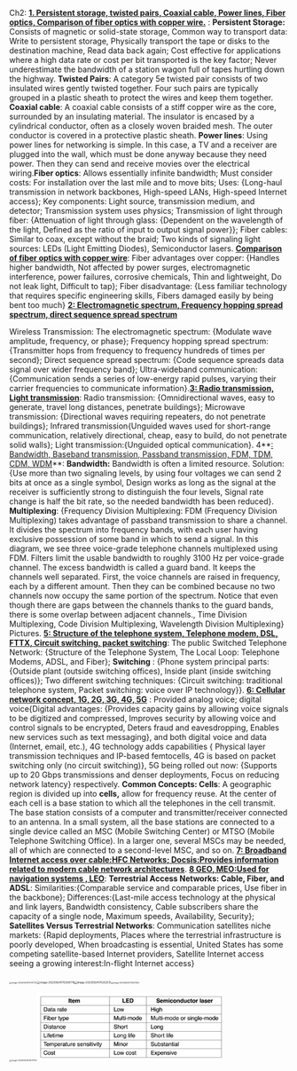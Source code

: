 Ch2: **<u>1. Persistent storage, twisted pairs, Coaxial cable, Power lines, Fiber optics, Comparison of fiber optics with copper wire.</u>** : **Persistent Storage:** Consists of magnetic or solid-state storage, Common way to transport data: Write to persistent storage, Physically transport the tape or disks to the destination machine, Read data back again; Cost effective for applications where a high data rate or cost per bit transported is the key factor; Never underestimate the bandwidth of a station wagon full of tapes hurtling down the highway. **Twisted Pairs**: A category 5e twisted pair consists of two insulated wires gently twisted together.  Four such pairs are typically grouped in a plastic sheath to protect the wires and keep them together. **Coaxial cable**: A coaxial cable consists of a stiff copper wire as the core, surrounded by an insulating material. The insulator is encased by a cylindrical conductor, often as a closely woven braided mesh. The outer conductor is covered in a protective plastic sheath. **Power lines**: Using power lines for networking is simple.  In this case, a TV and a receiver are plugged into the wall, which must be done anyway because they need power.  Then they can send and receive movies over the electrical wiring.**Fiber optics**: Allows essentially infinite bandwidth; Must consider costs: For installation over the last mile and to move bits; Uses: {Long-haul transmission in network backbones, High-speed LANs, High-speed Internet access}; Key components: Light source, transmission medium, and detector; Transmission system uses physics; Transmission of light through fiber: {Attenuation of light through glass: {Dependent on the wavelength of the light, Defined as the ratio of input to output signal power}}; Fiber cables: Similar to coax, except without the braid; Two kinds of signaling light sources: LEDs (Light Emitting Diodes), Semiconductor lasers. <u>**Comparison of fiber optics with copper wire**</u>: Fiber advantages over copper: {Handles higher bandwidth, Not affected by power surges, electromagnetic interference, power failures, corrosive chemicals, Thin and lightweight, Do not leak light, Difficult to tap}; Fiber disadvantage: {Less familiar technology that requires specific engineering skills, Fibers damaged easily by being bent too much} **<u>2: Electromagnetic spectrum, Frequency hopping spread spectrum, direct sequence spread spectrum</u>** 

Wireless Transmission: The electromagnetic spectrum: {Modulate wave amplitude, frequency, or phase}; Frequency hopping spread spectrum: {Transmitter hops from frequency to frequency hundreds of times per second}; Direct sequence spread spectrum: {Code sequence spreads data signal over wider frequency band}; Ultra-wideband communication: {Communication sends a series of low-energy rapid pulses, varying their carrier frequencies to communicate information}.**<u>3: Radio transmission, Light transmission</u>**: Radio transmission: {Omnidirectional waves, easy to generate, travel long distances, penetrate buildings}; Microwave transmission: {Directional waves requiring repeaters, do not penetrate buildings}; Infrared transmission{Unguided waves used for short-range communication, relatively directional, cheap, easy to build, do not penetrate solid walls}; Light transmission:{Unguided optical communication}. 4**<u>: Bandwidth, Baseband transmission, Passband transmission, FDM, TDM, CDM, WDM</u>**: **Bandwidth:** Bandwidth is often a limited resource. Solution: {Use more than two signaling levels, by using four voltages we can send 2 bits at once as a single symbol, Design works as long as the signal at the receiver is sufficiently strong to distinguish the four levels, Signal rate change is half the bit rate, so the needed bandwidth has been reduced}. **Multiplexing**: {Frequency Division Multiplexing: FDM (Frequency Division Multiplexing) takes advantage of passband transmission to share a channel. It divides the spectrum into frequency bands, with each user having exclusive possession of some band in which to send a signal. In this diagram, we see three voice-grade telephone channels multiplexed using FDM. Filters limit the usable bandwidth to roughly 3100 Hz per voice-grade channel. The excess bandwidth is called a guard band. It keeps the channels well separated. First, the voice channels are raised in frequency, each by a different amount. Then they can be combined because no two channels now occupy the same portion of the spectrum. Notice that even though there are gaps between the channels thanks to the guard bands, there is some overlap between adjacent channels., Time Division Multiplexing, Code Division Multiplexing, Wavelength Division Multiplexing} Pictures. **<u>5: Structure of the telephone system, Telephone modem, DSL, FTTX, Circuit switching, packet switching</u>**: The public Switched Telephone Network: {Structure of the Telephone System, The Local Loop: Telephone Modems, ADSL, and Fiber}; **Switching** : {Phone system principal parts:{Outside plant (outside switching offices), Inside plant (inside switching offices)}; Two different switching techniques: {Circuit switching: traditional telephone system, Packet switching: voice over IP technology}}. **<u>6: Cellular network concept, 1G, 2G, 3G, 4G, 5G</u>** : Provided analog voice; digital voice{Digital advantages: {Provides capacity gains by allowing voice signals to be digitized and compressed, Improves security by allowing voice and control signals to be encrypted, Deters fraud and eavesdropping, Enables new services such as text messaging}, and both digital voice and data (Internet, email, etc.), 4G technology adds capabilities { Physical layer transmission techniques and IP-based femtocells, 4G is based on packet switching only (no circuit switching)}, 5G being rolled out now: {Supports up to 20 Gbps transmissions and denser deployments, Focus on reducing network latency} respectively. **Common Concepts: Cells**: A geographic region is divided up into **cells,** allow for frequency reuse. At the center of each cell is a base station to which all the telephones in the cell transmit. The base station consists of a computer and transmitter/receiver connected to an antenna. In a small system, all the base stations are connected to a single device called an MSC (Mobile Switching Center) or MTSO (Mobile Telephone Switching Office). In a larger one, several MSCs may be needed, all of which are connected to a second-level MSC, and so on. **<u>7: Broadband Internet access over cable:HFC Networks;  Docsis:Provides information related to modern cable network architectures</u>**. **<u>8 GEO, MEO:Used for navigation systems , LEO</u>**: **Terrestrial Access Networks: Cable, Fiber, and ADSL**: Similarities:{Comparable service and comparable prices, Use fiber in the backbone}; Differences:{Last-mile access technology at the physical and link layers, Bandwidth consistency, Cable subscribers share the capacity of a single node, Maximum speeds, Availability, Security}; **Satellites Versus Terrestrial Networks**: Communication satellites niche markets: {Rapid deployments, Places where the terrestrial infrastructure is poorly developed, When broadcasting is essential, United States has some competing satellite-based Internet providers, Satellite Internet access seeing a growing interest:In-flight Internet access}

<img src="/Users/eve/Desktop/CS7344-fall23/Notes/CheatSheet/image-20230924170017757.png" alt="image-20230924170017757" style="zoom:25%;" /><img src="/Users/eve/Desktop/CS7344-fall23/Notes/CheatSheet/image-20230924170208779.png" alt="image-20230924170208779" style="zoom: 33%;" /><img src="/Users/eve/Desktop/CS7344-fall23/Notes/CheatSheet/image-20230924170252515.png" alt="image-20230924170252515" style="zoom: 33%;" /><img src="/Users/eve/Desktop/CS7344-fall23/Notes/CheatSheet/image-20230924172537550.png" alt="image-20230924172537550" style="zoom:25%;" />

<img src="/Users/eve/Desktop/CS7344-fall23/Notes/CheatSheet/image-20230924174017132.png" alt="image-20230924174017132" style="zoom:25%;" /><img src="./CheatSheet/image-20230924174044347.png" alt="image-20230924174044347" style="zoom:33%;" />

